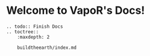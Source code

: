 <!---
title: Index
path: /
version: 1.0.0  
authors:
  - @VapoR
--->
Welcome to VapoR's Docs!
==================================================

```eval_rst
.. todo:: Finish Docs
.. toctree::
    :maxdepth: 2

    buildtheearth/index.md
```